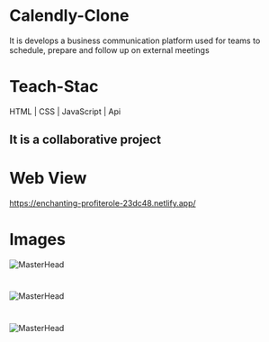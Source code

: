 # Calendly-Clone
It is develops a business communication platform used for teams to schedule, prepare and follow up on external meetings

# Teach-Stac
HTML | CSS | JavaScript | Api
 
## It is a collaborative project

# Web View
https://enchanting-profiterole-23dc48.netlify.app/

# Images

![MasterHead](https://i.ibb.co/kKjCHy7/clendly1.png)
#
![MasterHead](https://i.ibb.co/9WHWVwD/clendly2.png)
#
![MasterHead](https://i.ibb.co/gwYQH2t/clendly3.png)

